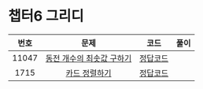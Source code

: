 # 챕터6 그리디
|번호|문제|코드|풀이|
|:--:|:---:|:--:|:---:|
|11047|[동전 개수의 최솟값 구하기](https://www.acmicpc.net/problem/1300)|[정답코드](https://github.com/Jae-Young98/do-it-algorithm-java/blob/master/src/ch6/greedy/BOJ_11047.java)||
|1715|[카드 정렬하기](https://www.acmicpc.net/problem/1300)|[정답코드](https://github.com/Jae-Young98/do-it-algorithm-java/blob/master/src/ch6/greedy/BOJ_1715.java)||
